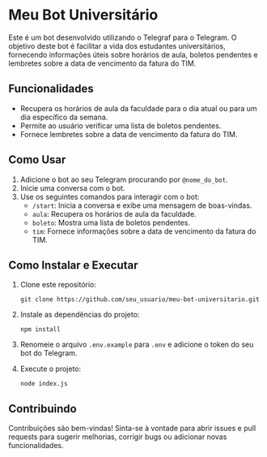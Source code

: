# Meu Bot Universitário

Este é um bot desenvolvido utilizando o Telegraf para o Telegram. O objetivo deste bot é facilitar a vida dos estudantes universitários, fornecendo informações úteis sobre horários de aula, boletos pendentes e lembretes sobre a data de vencimento da fatura do TIM.

## Funcionalidades

- Recupera os horários de aula da faculdade para o dia atual ou para um dia específico da semana.
- Permite ao usuário verificar uma lista de boletos pendentes.
- Fornece lembretes sobre a data de vencimento da fatura do TIM.

## Como Usar

1. Adicione o bot ao seu Telegram procurando por `@nome_do_bot`.
2. Inicie uma conversa com o bot.
3. Use os seguintes comandos para interagir com o bot:
    - `/start`: Inicia a conversa e exibe uma mensagem de boas-vindas.
    - `aula`: Recupera os horários de aula da faculdade.
    - `boleto`: Mostra uma lista de boletos pendentes.
    - `tim`: Fornece informações sobre a data de vencimento da fatura do TIM.

## Como Instalar e Executar

1. Clone este repositório:
    ```
    git clone https://github.com/seu_usuario/meu-bot-universitario.git
    ```

2. Instale as dependências do projeto:
    ```
    npm install
    ```

3. Renomeie o arquivo `.env.example` para `.env` e adicione o token do seu bot do Telegram.

4. Execute o projeto:
    ```
    node index.js
    ```

## Contribuindo

Contribuições são bem-vindas! Sinta-se à vontade para abrir issues e pull requests para sugerir melhorias, corrigir bugs ou adicionar novas funcionalidades.

